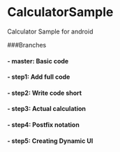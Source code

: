 # CalculatorSample
Calculator Sample for android

###Branches
#### - master: Basic code
#### - step1: Add full code
#### - step2: Write code short
#### - step3: Actual calculation 
#### - step4: Postfix notation
#### - step5: Creating Dynamic UI 
